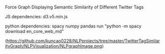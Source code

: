 Force Graph Displaying Semantic Similarity of Different Twitter Tags

JS dependencies: 
d3.v5.min.js

python dependencies:
spacy
numpy
pandas
run "python -m spacy download en_core_web_md" 

(https://github.com/kuncao0228/NLPprojects/tree/master/TwitterTagSimilarityGraph/NLPVisualization/NLPgraphImage.png)



